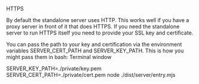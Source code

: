 <!-- https://docs.astro.build/en/guides/integrations-guide/node/ -->

HTTPS

By default the standalone server uses HTTP. This works well if you have a proxy server in front of it that does HTTPS. If you need the standalone server to run HTTPS itself you need to provide your SSL key and certificate.

You can pass the path to your key and certification via the environment variables SERVER_CERT_PATH and SERVER_KEY_PATH. This is how you might pass them in bash:
Terminal window

SERVER_KEY_PATH=./private/key.pem SERVER_CERT_PATH=./private/cert.pem node ./dist/server/entry.mjs

